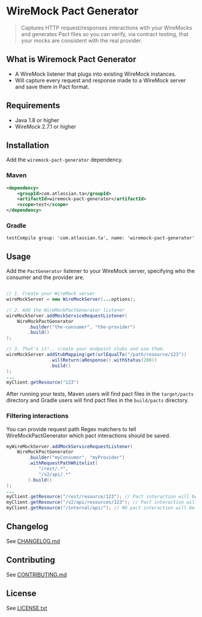 # WireMock Pact Generator
> Captures HTTP request/responses interactions with your WireMocks and generates Pact files so you
> can verify, via contract testing, that your mocks are consistent with the real provider.

## What is Wiremock Pact Generator
- A WireMock listener that plugs into existing WireMock instances.
- Will capture every request and response made to a WireMock server and save them in Pact format.

## Requirements
- Java 1.8 or higher
- WireMock 2.7.1 or higher

## Installation

Add the `wiremock-pact-generator` dependency.

### Maven

```xml
<dependency>
    <groupId>com.atlassian.ta</groupId>
    <artifactId>wiremock-pact-generator</artifactId>
    <scope>test</scope>
</dependency>
```

### Gradle

```
testCompile group: 'com.atlassian.ta', name: 'wiremock-pact-generator'
```

## Usage
Add the `PactGenerator` listener to your WireMock server, specifying who the consumer and the provider are.

```java

// 1. Create your WireMock server
wireMockServer = new WireMockServer(...options);

// 2. Add the WireMockPactGenerator listener
wireMockServer.addMockServiceRequestListener(
    WireMockPactGenerator
        .builder("the-consumer", "the-provider")
        .build()
);

// 3. That's it!.. create your endpoint stubs and use them.
wireMockServer.addStubMapping(get(urlEqualTo("/path/resource/123"))
                .willReturn(aResponse().withStatus(200))
                .build()
);
...
myClient.getResource("123")
```

After running your tests, Maven users will find pact files in the `target/pacts` directory and Gradle users will find
pact files in the `build/pacts` directory.

### Filtering interactions

You can provide request path Regex matchers to tell WireMockPactGenerator which pact interactions should be saved.

```java
myWireMockServer.addMockServiceRequestListener(
    WireMockPactGenerator
        .builder("myConsumer", "myProvider")
        .withRequestPathWhitelist(
            "/rest/.*",
            "/v2/api/.*"
        ).build()
);
...
myClient.getResource("/rest/resource/123"); // Pact interaction will be generated.
myClient.getResource("/v2/api/resources/123"); // Pact interaction will be generated.
myClient.getResource("/internal/api/"); // NO pact interaction will be generated.
``` 

## Changelog
See [CHANGELOG.md](CHANGELOG.md)

## Contributing
See [CONTRIBUTING.md](CONTRIBUTING.md)

## License
See [LICENSE.txt](LICENSE.txt)
